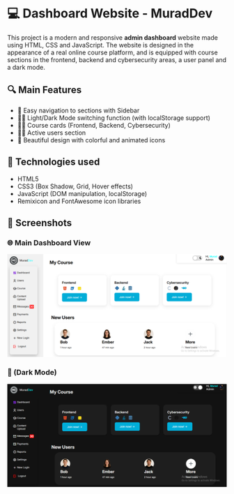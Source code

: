 # 💻 Dashboard Website - MuradDev

This project is a modern and responsive **admin dashboard** website made using HTML, CSS and JavaScript. 
The website is designed in the appearance of a real online course platform,
and is equipped with course sections in the frontend, backend and cybersecurity areas, a user panel and a dark mode.

## 🔍 Main Features

- 📁 Easy navigation to sections with Sidebar
- 🌙🌞 Light/Dark Mode switching function (with localStorage support)
- 👨‍🎓 Course cards (Frontend, Backend, Cybersecurity)
- 🧑‍💻 Active users section
- 🎨 Beautiful design with colorful and animated icons

## 🧱 Technologies used

- HTML5
- CSS3 (Box Shadow, Grid, Hover effects)
- JavaScript (DOM manipulation, localStorage)
- Remixicon and FontAwesome icon libraries
  
## 📸 Screenshots

### 🌐 Main Dashboard View
![Dashboard](screenshorts/screenshort1.png)

### 🌙 (Dark Mode)
![Dark Mode](screenshorts/screenshort2.png)
